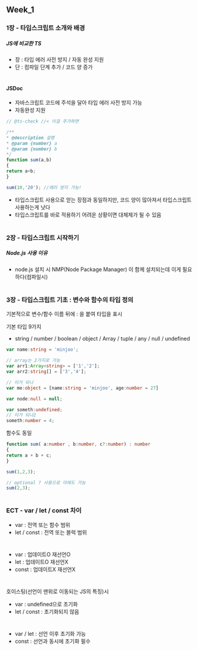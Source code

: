 ## Week_1
 
### 1장 - 타입스크립트 소개와 배경

##### JS에 비교한 TS
- 장 : 타입 에러 사전 방지 / 자동 완성 지원
- 단 : 컴파일 단계 추가 / 코드 양 증가
#
#### JSDoc
- 자바스크립트 코드에 주석을 달아 타입 에러 사전 방지 가능
- 자동완성 지원

```javascript 
// @ts-check //< 이걸 추가하면

/** 
* @description 설명
* @param {number} a
* @param {number} b
*/
function sum(a,b)
{
return a+b;
}

sum(10,'20'); //에러 방지 가능!
``` 

- 타입스크립트 사용으로 얻는 장점과 동일하지만, 코드 양이 많아져서 타입스크립트 사용하는게 낫다
- 타입스크립트를 바로 적용하기 어려운 상황이면 대체제가 될 수 있음

#
#
### 2장 - 타입스크립트 시작하기
##### Node.js 사용 이유
- node.js 설치 시 NMP(Node Package Manager) 이 함께 설치되는데 이게 필요하다(컴파일시)
#
#
### 3장 - 타입스크립트 기초 : 변수와 함수의 타입 정의
기본적으로 변수/함수 이름 뒤에 : 을 붙여 타입을 표시

기본 타입 9가지
- string / number / boolean / object / Array / tuple / any / null / undefined
```typescript 
var name:string = 'minjoo';

// array는 2가지로 가능
var arr1:Array<string> = ['1','2'];
var arr2:string[] = ['3','4'];

// 이거 되나
var me:object = [name:string = 'minjoo', age:number = 27]

var node:null = null;

var someth:undefined;
// 이거 되나2
someth:number = 4;
``` 

함수도 동일
```typescript 
function sum( a:number , b:number, c?:number) : number
{
return a + b + c;
}

sum(1,2,3);

// optional ? 사용으로 아래도 가능
sum(2,3);

``` 
#
#
### ECT - var / let / const 차이
- var : 전역 또는 함수 범위
- let / const : 전역 또는 블럭 범위
#
- var : 업데이트O 재선언O
- let : 업데이트O 재선언X
- const : 업데이트X 재선언X
#
호이스팅(선언이 맨위로 이동되는 JS의 특징)시
- var : undefined으로 초기화
- let / const : 초기화되지 않음
#
- var / let : 선언 이후 초기화 가능
- const : 선언과 동시에 초기화 필수
